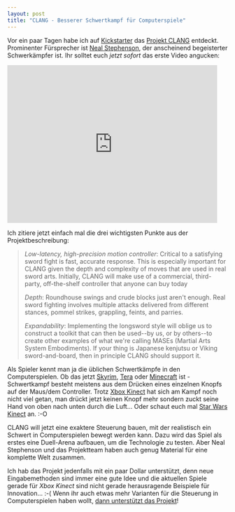 ```yaml
---
layout: post
title: "CLANG - Besserer Schwertkampf für Computerspiele"
---
```


Vor ein paar Tagen habe ich auf [Kickstarter][0] das [Projekt CLANG][1] entdeckt. Prominenter Fürsprecher ist [Neal Stephenson][2], der anscheinend begeisterter Schwerkämpfer ist. Ihr solltet euch *jetzt sofort* das erste Video angucken:

<iframe frameborder="0" height="360px" src="http://www.kickstarter.com/projects/260688528/clang/widget/video.html" width="480px"></iframe>

Ich zitiere jetzt einfach mal die drei wichtigsten Punkte aus der Projektbeschreibung:

> *Low-latency, high-precision motion controller*: Critical to a satisfying
> sword fight is fast, accurate response. This is especially important for
> CLANG given the depth and complexity of moves that are used in real
> sword arts. Initially, CLANG will make use of a commercial,
> third-party, off-the-shelf controller that anyone can buy today
> 
> *Depth*: Roundhouse swings and crude blocks just aren't enough.
> Real sword fighting involves multiple attacks delivered from different
> stances, pommel strikes, grappling, feints, and parries.
> 
> *Expandability*: Implementing the longsword style will oblige us to
> construct a toolkit that can then be used--by us, or by others--to
> create other examples of what we're calling MASEs (Martial Arts
> System Embodiments). If your thing is Japanese kenjutsu or Viking
> sword-and-board, then in principle CLANG should support it.

Als Spieler kennt man ja die üblichen Schwertkämpfe in den Computerspielen. Ob das jetzt [Skyrim][3], [Tera][4] oder [Minecraft][5] ist - Schwertkampf besteht meistens aus dem Drücken eines einzelnen Knopfs auf der Maus/dem Controller. Trotz [Xbox Kinect][6] hat sich am Kampf noch nicht viel getan, man drückt jetzt keinen Knopf mehr sondern zuckt seine Hand von oben nach unten durch die Luft... Oder schaut euch mal [Star Wars Kinect][7] an. :-O

CLANG will jetzt eine exaktere Steuerung bauen, mit der realistisch ein Schwert in Computerspielen bewegt werden kann. Dazu wird das Spiel als erstes eine Duell-Arena aufbauen, um die Technologie zu testen. Aber Neal Stephenson und das Projektteam haben auch genug Material für eine komplette Welt zusammen.

Ich hab das Projekt jedenfalls mit ein paar Dollar unterstützt, denn neue Eingabemethoden sind immer eine gute Idee und die aktuellen Spiele gerade für *Xbox Kinect* sind nicht gerade herausragende Beispiele für Innovation... :-( Wenn ihr auch etwas mehr Varianten für die Steuerung in Computerspielen haben wollt, [dann unterstützt das Projekt][1]!

[0]: https://www.kickstarter.com/
[1]: http://www.kickstarter.com/projects/260688528/clang
[2]: http://www.nealstephenson.com/
[3]: http://www.elderscrolls.com/de-DE/
[4]: /2012/05/28/mein-neues-mmo-tera/
[5]: http://minecraft.net/
[6]: http://www.xbox.com/de-DE/Kinect
[7]: http://www.golem.de/news/kinect-star-wars-testvideo-das-ist-nicht-das-kinect-spiel-das-ihr-sucht-1204-91021.html

